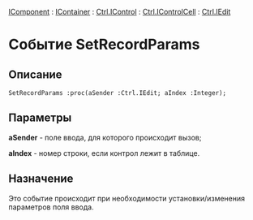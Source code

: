 ﻿---
Link: .Ctrl.IEdit.@SetRecordParams
---

[IComponent](topic:Com.Custom.ComClasses.IComponent.Default) :
[IContainer](topic:Com.Custom.ComClasses.IContainer.Default) :
[Ctrl.IControl](topic:Com.Custom.ComClasses.Ctrl.IControl.Default) :
[Ctrl.IControlCell](topic:Com.Custom.ComClasses.Ctrl.IControlCell.Default) :
[Ctrl.IEdit](Default)

# Событие SetRecordParams

## Описание

    SetRecordParams :proc(aSender :Ctrl.IEdit; aIndex :Integer);

## Параметры

**aSender** - поле ввода, для которого происходит вызов;

**aIndex** -  номер строки, если контрол лежит в таблице.

## Назначение

Это событие происходит при необходимости установки/изменения параметров поля ввода.